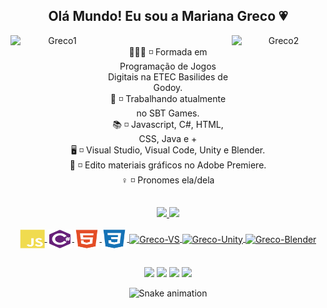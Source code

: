 <div align="center">
  
## Olá Mundo! Eu sou a Mariana Greco 💗 
<img align="right" alt="Greco2" height="150" width="150" src="https://media.discordapp.net/attachments/613503615449038884/1026635965768409118/download20221001200800.png">
<img align="left" alt="Greco1" height="150" width="150" src="https://media.discordapp.net/attachments/613503615449038884/1026645342613143572/download20221001203934.png">
<br>
👩🏻‍💻 ◽ Formada em Programação de Jogos Digitais na ETEC Basilides de Godoy. <br>
💼 ◽ Trabalhando atualmente no SBT Games. <br>
📚 ◽ Javascript, C#, HTML, CSS, Java e + <br>
🖥️ ◽ Visual Studio, Visual Code, Unity e Blender. <br>
🎥 ◽ Edito materiais gráficos no Adobe Premiere. <br>
♀️ ◽ Pronomes ela/dela

</div>

##

<div align="center">
  <a href="https://github.com/grecosz">
  <img height="160em" src="https://github-readme-stats.vercel.app/api?username=grecosz&show_icons=true&theme=onedark&include_all_commits=true&count_private=true"/>
  <img height="160em" src="https://github-readme-stats.vercel.app/api/top-langs/?username=grecosz&layout=compact&langs_count=7&theme=onedark"/>
</div>
  
<div align="center">
 <div style="display: inline_block"><br>
  <img align="center" alt="Greco-Js" height="30" width="40" src="https://raw.githubusercontent.com/devicons/devicon/master/icons/javascript/javascript-plain.svg">
  <img align="center" alt="Greco-Csharp" height="30" width="40" src="https://raw.githubusercontent.com/devicons/devicon/master/icons/csharp/csharp-plain.svg">
  <img align="center" alt="Greco-HTML" height="30" width="40" src="https://raw.githubusercontent.com/devicons/devicon/master/icons/html5/html5-plain.svg">
  <img align="center" alt="Greco-CSS" height="30" width="40" src="https://raw.githubusercontent.com/devicons/devicon/master/icons/css3/css3-plain.svg">
   
  <img align="center" alt="Greco-VS" height="30" width="40" src="https://cdn.jsdelivr.net/gh/devicons/devicon/icons/visualstudio/visualstudio-plain.svg">      
  <img align="center" alt="Greco-Unity" height="30" width="40" src="https://cdn.jsdelivr.net/gh/devicons/devicon/icons/unity/unity-original.svg">
  <img align="center" alt="Greco-Blender" height="30" width="40" src="https://cdn.jsdelivr.net/gh/devicons/devicon/icons/blender/blender-original.svg">
</div>
  
##
  
<div> 
  
  <a href="https://instagram.com/grecosz" target="_blank"><img src="https://img.shields.io/badge/-Instagram-df6d74?style=for-the-badge&logo=instagram&logoColor=white" target="_blank"></a>
 <a href="https://www.youtube.com/channel/UCLX2UAmJf7FprWj_jlkgQYQ" target="_blank"><img src="https://img.shields.io/badge/YouTube-c6a76f?style=for-the-badge&logo=youtube&logoColor=white" target="_blank"></a>
  <a href="https://steamcommunity.com/id/grecosz" target="_blank"><img src="https://img.shields.io/badge/Steam-df6d74?style=for-the-badge&logo=steam&logoColor=white" target="_blank"></a>
 <a href="https://open.spotify.com/user/22wn6qfds2tui6suqild7x5aq?si=ef549d18b21d440c" target="_blank"><img src="https://img.shields.io/badge/Spotify-c6a76f?&style=for-the-badge&logo=spotify&logoColor=white" target="_blank"></a>
 

 
 ![Snake animation](https://github.com/grecosz/grecosz/blob/output/github-contribution-grid-snake.svg)
          
          
